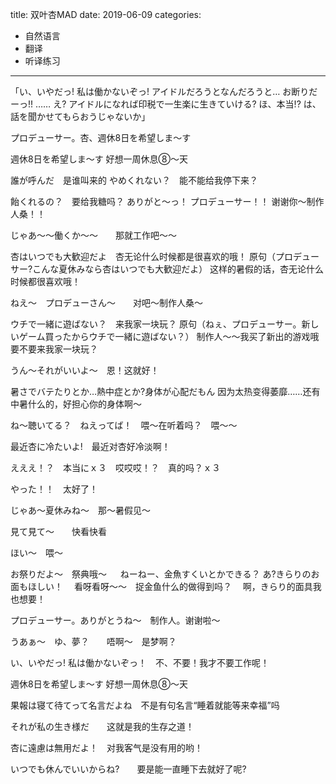 title: 双叶杏MAD
date: 2019-06-09
categories:
- 自然语言
- 翻译
- 听译练习


---

「い、いやだっ! 私は働かないぞっ! 
アイドルだろうとなんだろうと…
お断りだーっ!! ……
え? アイドルになれば印税で一生楽に生きていける? 
ほ、本当!? は、話を聞かせてもらおうじゃないか」


プロデューサー。杏、週休8日を希望しま～す

週休8日を希望しま～す  好想一周休息⑧～天


誰が呼んだ　是谁叫来的
やめくれない？　能不能给我停下来？

飴くれるの？　要给我糖吗？
ありがと～っ！ プロデューサー！！ 谢谢你～制作人桑！！

じゃあ～～働くか～～　　那就工作吧～～



杏はいつでも大歓迎だよ　杏无论什么时候都是很喜欢的哦！
原句（プロデューサー?こんな夏休みなら杏はいつでも大歓迎だよ）
这样的暑假的话，杏无论什么时候都很喜欢哦！

ねえ～　プロデューさん～　　对吧～制作人桑～

ウチで一緒に遊ばない？　来我家一块玩？
原句（ねぇ、プロデューサー。新しいゲーム買ったからウチで一緒に遊ばない？）
制作人～～我买了新出的游戏哦要不要来我家一块玩？

うん～それがいいよ～　恩！这就好！

暑さでバテたりとか…熱中症とか?身体が心配だもん
因为太热变得萎靡……还有中暑什么的，好担心你的身体啊～

ね～聴いてる？　ねえってば！　喂～在听着吗？　喂～～

最近杏に冷たいよ!　最近对杏好冷淡啊！

えええ！？　本当にｘ３　哎哎哎！？　真的吗？ｘ３

やった！！　太好了！

じゃあ～夏休みね～　那～暑假见～

見て見て～　　快看快看

ほい～　喂～

お祭りだよ～　祭典哦～
　
ねーねー、金魚すくいとかできる？ あ?きらりのお面もほしい！　
看呀看呀～～　捉金鱼什么的做得到吗？　
啊，きらり的面具我也想要！

プロデューサー。ありがとうね～　制作人。谢谢啦～

うあぁ～　ゆ、夢？　　唔啊～　是梦啊？

い、いやだっ! 私は働かないぞっ！　不、不要！我才不要工作呢！

週休8日を希望しま～す  好想一周休息⑧～天

果報は寝て待てって名言だよね　不是有句名言“睡着就能等来幸福”吗

それが私の生き様だ　　这就是我的生存之道！

杏に遠慮は無用だよ！　对我客气是没有用的哟！

いつでも休んでいいからね?　　要是能一直睡下去就好了呢?